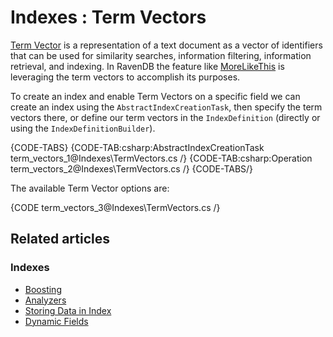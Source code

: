 # Indexes : Term Vectors

[Term Vector](https://en.wikipedia.org/wiki/Vector_space_model) is a representation of a text document as a vector of identifiers that can be used for similarity searches, information filtering, information retrieval, and indexing. In RavenDB the feature like [MoreLikeThis](../client-api/session/querying/how-to-use-morelikethis) is leveraging the term vectors to accomplish its purposes.

To create an index and enable Term Vectors on a specific field we can create an index using  the `AbstractIndexCreationTask`, then specify the term vectors there, or define our term vectors in the `IndexDefinition` (directly or using the `IndexDefinitionBuilder`).

{CODE-TABS}
{CODE-TAB:csharp:AbstractIndexCreationTask term_vectors_1@Indexes\TermVectors.cs /}
{CODE-TAB:csharp:Operation term_vectors_2@Indexes\TermVectors.cs /}
{CODE-TABS/}

The available Term Vector options are:

{CODE term_vectors_3@Indexes\TermVectors.cs /}

## Related articles

### Indexes

- [Boosting](../indexes/boosting)
- [Analyzers](../indexes/using-analyzers)
- [Storing Data in Index](../indexes/storing-data-in-index)
- [Dynamic Fields](../indexes/using-dynamic-fields)
